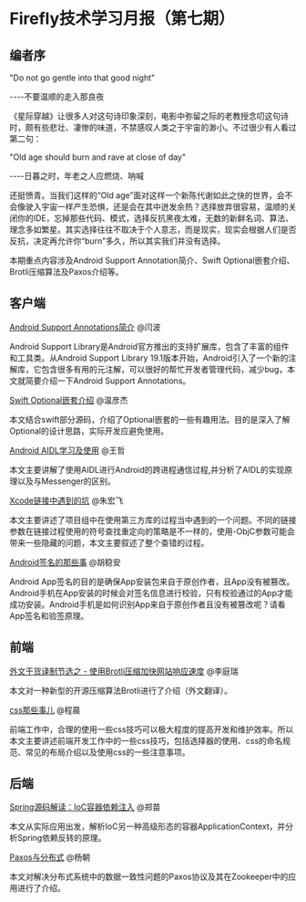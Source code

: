 # Firefly技术学习月报（第七期）

## 编者序

"Do not go gentle into that good night"

----不要温顺的走入那良夜

《星际穿越》让很多人对这句诗印象深刻，电影中弥留之际的老教授念叨这句诗时，颇有些悲壮、凄惨的味道，不禁感叹人类之于宇宙的渺小。不过很少有人看过第二句：

"Old age should burn and rave at close of day"

----日暮之时，年老之人应燃烧、呐喊

还挺愤青。当我们这样的“Old age”面对这样一个新陈代谢如此之快的世界，会不会像驶入宇宙一样产生恐惧，还是会在其中迸发余热？选择放弃很容易，温顺的关闭你的IDE，忘掉那些代码、模式，选择反抗黑夜太难，无数的新鲜名词、算法、理念多如繁星。其实选择往往不取决于个人意志，而是现实，现实会根据人们是否反抗，决定再允许你“burn”多久，所以其实我们并没有选择。

本期重点内容涉及Android Support Annotation简介、Swift Optional嵌套介绍、Brotli压缩算法及Paxos介绍等。

## 客户端

[Android Support Annotations简介](https://github.com/yanbo200303/studynotes/blob/master/Android%20Support%20Annotations%E7%AE%80%E4%BB%8B.md) @闫波
  
  Android Support Library是Android官方推出的支持扩展库，包含了丰富的组件和工具类。从Android Support Library 19.1版本开始，Android引入了一个新的注解库，它包含很多有用的元注解，可以很好的帮忙开发者管理代码，减少bug，本文就简要介绍一下Android Support Annotations。

[Swift Optional嵌套介绍](http://www.jianshu.com/p/5186f8a5ccba) @温彦杰
  
  本文结合swift部分源码，介绍了Optional嵌套的一些有趣用法。目的是深入了解Optional的设计思路，实际开发应避免使用。

[Android AIDL学习及使用](https://wangzzzz.github.io/html/7/index.html) @王哲
  
  本文主要讲解了使用AIDL进行Android的跨进程通信过程,并分析了AIDL的实现原理以及与Messenger的区别。

[Xcode链接中遇到的坑](http://www.jianshu.com/p/fdd07b7d068b) @朱宏飞
  
  本文主要讲述了项目组中在使用第三方库的过程当中遇到的一个问题。不同的链接参数在链接过程使用的符号查找重定向的策略是不一样的，使用-ObjC参数可能会带来一些隐藏的问题，本文主要叙述了整个查错的过程。
  
[Android签名的那些事](http://blog.csdn.net/qq309909897/article/details/72234968) @胡稳安
  
  Android App签名的目的是确保App安装包来自于原创作者，且App没有被篡改。Android手机在App安装的时候会对签名信息进行校验，只有校验通过的App才能成功安装。Android手机是如何识别App来自于原创作者且没有被篡改呢？请看App签名和验签原理。

## 前端

[外文干货译制节选之 - 使用Brotli压缩加快网站响应速度](https://github.com/BinaryDevil/Post2Share/blob/master/Technical/Brotli-Compression.md) @李庭瑞
  
  本文对一种新型的开源压缩算法Brotli进行了介绍（外文翻译）。

[css那些事儿](https://github.com/ToBeNumerOne/blog/blob/master/css.md) @程晨
  
  前端工作中，合理的使用一些css技巧可以极大程度的提高开发和维护效率。所以本文主要讲述前端开发工作中的一些css技巧，包括选择器的使用、css的命名规范、常见的布局介绍以及使用css的一些注意事项。

## 后端

[Spring源码解读：IoC容器依赖注入](https://github.com/ZmRepo/ZmRepo.github.io/blob/master/Spring%E6%BA%90%E7%A0%81%E8%A7%A3%E8%AF%BB%EF%BC%9AIoC%E5%AE%B9%E5%99%A8%E6%8E%A7%E5%88%B6%E5%8F%8D%E8%BD%AC%E5%8E%9F%E7%90%86.md) @郑苗
  
  本文从实际应用出发，解析IoC另一种高级形态的容器ApplicationContext，并分析Spring依赖反转的原理。

[Paxos与分布式](https://github.com/gulfer/gulfer.github.io/blob/master/Paxos.md) @杨朝
  
  本文对解决分布式系统中的数据一致性问题的Paxos协议及其在Zookeeper中的应用进行了介绍。


